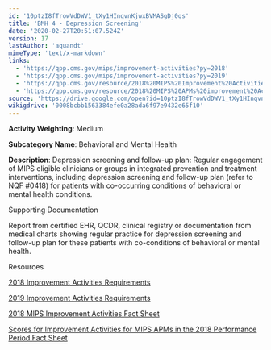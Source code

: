 ```yaml
---
id: '10ptzI8fTrowVdDWV1_tXy1HInqvnKjwxBVMASgDj0qs'
title: 'BMH 4 - Depression Screening'
date: '2020-02-27T20:51:07.524Z'
version: 17
lastAuthor: 'aquandt'
mimeType: 'text/x-markdown'
links:
  - 'https://qpp.cms.gov/mips/improvement-activities?py=2018'
  - 'https://qpp.cms.gov/mips/improvement-activities?py=2019'
  - 'https://qpp.cms.gov/resource/2018%20MIPS%20Improvement%20Activities%20Fact%20Sheet'
  - 'https://qpp.cms.gov/resource/2018%20MIPS%20APMs%20improvement%20Activities%20scores%20fact%20sheet'
source: 'https://drive.google.com/open?id=10ptzI8fTrowVdDWV1_tXy1HInqvnKjwxBVMASgDj0qs'
wikigdrive: '0008bcbb1563384efe0a28ada6f97e9432e65f10'
---
```

**Activity Weighting**: Medium

**Subcategory Name**: Behavioral and Mental Health

**Description**: Depression screening and follow-up plan: Regular engagement of MIPS eligible clinicians or groups in integrated prevention and treatment interventions, including depression screening and follow-up plan (refer to NQF #0418) for patients with co-occurring conditions of behavioral or mental health conditions.

Supporting Documentation

Report from certified EHR, QCDR, clinical registry or documentation from medical charts showing regular practice for depression screening and follow-up plan for these patients with co-conditions of behavioral or mental health.

Resources

[2018 Improvement Activities Requirements](https://qpp.cms.gov/mips/improvement-activities?py=2018)

[2019 Improvement Activities Requirements](https://qpp.cms.gov/mips/improvement-activities?py=2019)

[2018 MIPS Improvement Activities Fact Sheet](https://qpp.cms.gov/resource/2018%20MIPS%20Improvement%20Activities%20Fact%20Sheet)

[Scores for Improvement Activities for MIPS APMs in the 2018 Performance Period Fact Sheet](https://qpp.cms.gov/resource/2018%20MIPS%20APMs%20improvement%20Activities%20scores%20fact%20sheet)
